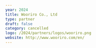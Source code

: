 ```yaml
---
year: 2024
title: Wooriro Co., Ltd
type: partner
draft: false
category: cancelled
logo: /2024/partners/logos/wooriro.png
website: http://www.wooriro.com/en/
---
```

